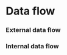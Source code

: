 <!DOCTYPE html>
<html>
<head>

</head>
<body>

<h1>Data flow</h1>
<h3>External data flow</h3>
<h3>Internal data flow</h3>

</body>
</html>
